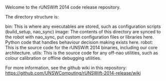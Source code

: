 Welcome to the rUNSWift 2014 code release repository.

The directory structure is:

  bin:
    This is where any executables are stored, such as configuration scripts (build_setup, nao_sync)
  image:
    The contents of this directory are synced to the robot with nao_sync, put custom configuration files
    or libraries here. Python code that handles behaviour decision making exists here.
  robot:
    This is the source code for the rUNSWift 2014 binaries, including our core architecture.
  utils:
    This is the source code for any off-nao utilities, such as colour
    calibration or offline debugging utilities.

For more information, see the github wiki in this repository:
https://github.com/UNSWComputing/rUNSWift-2014-release/wiki